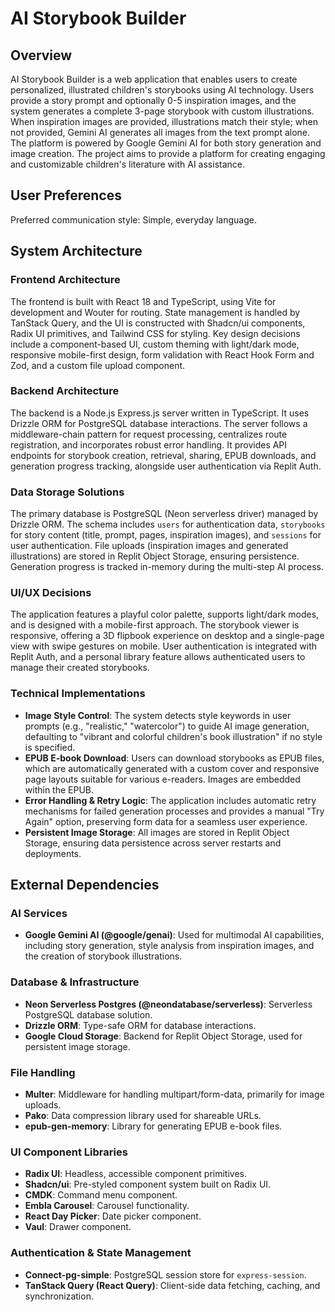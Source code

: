 # AI Storybook Builder

## Overview

AI Storybook Builder is a web application that enables users to create personalized, illustrated children's storybooks using AI technology. Users provide a story prompt and optionally 0-5 inspiration images, and the system generates a complete 3-page storybook with custom illustrations. When inspiration images are provided, illustrations match their style; when not provided, Gemini AI generates all images from the text prompt alone. The platform is powered by Google Gemini AI for both story generation and image creation. The project aims to provide a platform for creating engaging and customizable children's literature with AI assistance.

## User Preferences

Preferred communication style: Simple, everyday language.

## System Architecture

### Frontend Architecture
The frontend is built with React 18 and TypeScript, using Vite for development and Wouter for routing. State management is handled by TanStack Query, and the UI is constructed with Shadcn/ui components, Radix UI primitives, and Tailwind CSS for styling. Key design decisions include a component-based UI, custom theming with light/dark mode, responsive mobile-first design, form validation with React Hook Form and Zod, and a custom file upload component.

### Backend Architecture
The backend is a Node.js Express.js server written in TypeScript. It uses Drizzle ORM for PostgreSQL database interactions. The server follows a middleware-chain pattern for request processing, centralizes route registration, and incorporates robust error handling. It provides API endpoints for storybook creation, retrieval, sharing, EPUB downloads, and generation progress tracking, alongside user authentication via Replit Auth.

### Data Storage Solutions
The primary database is PostgreSQL (Neon serverless driver) managed by Drizzle ORM. The schema includes `users` for authentication data, `storybooks` for story content (title, prompt, pages, inspiration images), and `sessions` for user authentication. File uploads (inspiration images and generated illustrations) are stored in Replit Object Storage, ensuring persistence. Generation progress is tracked in-memory during the multi-step AI process.

### UI/UX Decisions
The application features a playful color palette, supports light/dark modes, and is designed with a mobile-first approach. The storybook viewer is responsive, offering a 3D flipbook experience on desktop and a single-page view with swipe gestures on mobile. User authentication is integrated with Replit Auth, and a personal library feature allows authenticated users to manage their created storybooks.

### Technical Implementations
- **Image Style Control**: The system detects style keywords in user prompts (e.g., "realistic," "watercolor") to guide AI image generation, defaulting to "vibrant and colorful children's book illustration" if no style is specified.
- **EPUB E-book Download**: Users can download storybooks as EPUB files, which are automatically generated with a custom cover and responsive page layouts suitable for various e-readers. Images are embedded within the EPUB.
- **Error Handling & Retry Logic**: The application includes automatic retry mechanisms for failed generation processes and provides a manual "Try Again" option, preserving form data for a seamless user experience.
- **Persistent Image Storage**: All images are stored in Replit Object Storage, ensuring data persistence across server restarts and deployments.

## External Dependencies

### AI Services
- **Google Gemini AI (@google/genai)**: Used for multimodal AI capabilities, including story generation, style analysis from inspiration images, and the creation of storybook illustrations.

### Database & Infrastructure
- **Neon Serverless Postgres (@neondatabase/serverless)**: Serverless PostgreSQL database solution.
- **Drizzle ORM**: Type-safe ORM for database interactions.
- **Google Cloud Storage**: Backend for Replit Object Storage, used for persistent image storage.

### File Handling
- **Multer**: Middleware for handling multipart/form-data, primarily for image uploads.
- **Pako**: Data compression library used for shareable URLs.
- **epub-gen-memory**: Library for generating EPUB e-book files.

### UI Component Libraries
- **Radix UI**: Headless, accessible component primitives.
- **Shadcn/ui**: Pre-styled component system built on Radix UI.
- **CMDK**: Command menu component.
- **Embla Carousel**: Carousel functionality.
- **React Day Picker**: Date picker component.
- **Vaul**: Drawer component.

### Authentication & State Management
- **Connect-pg-simple**: PostgreSQL session store for `express-session`.
- **TanStack Query (React Query)**: Client-side data fetching, caching, and synchronization.